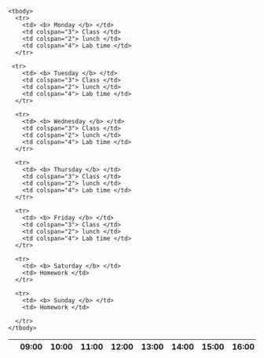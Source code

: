 <!DOCTYPE html>
<html>
<head>
  <meta charset="utf-8">
  <meta name="viewport" content="width=device-width">
  <title>JS Bin</title>
</head>
<body>
  <table> 
    <thead>
       <tr>
         <th> </th>
         <th> 09:00</th>
         <th> 10:00</th>
         <th> 11:00</th>
         <th> 12:00</th>
         <th> 13:00</th>
         <th> 14:00</th>
         <th> 15:00</th>
         <th> 16:00</th>
         <th> 17:00</th>
        <tr>
    </thead>
    
    <tbody>
      <tr>
        <td> <b> Monday </b> </td>
        <td colspan="3"> Class </td>
        <td colspan="2"> lunch </td>
        <td colspan="4"> Lab time </td>
      </tr>
      
     <tr>
        <td> <b> Tuesday </b> </td>
        <td colspan="3"> Class </td>
        <td colspan="2"> lunch </td>
        <td colspan="4"> Lab time </td>
      </tr>
      
      <tr>
        <td> <b> Wednesday </b> </td>
        <td colspan="3"> Class </td>
        <td colspan="2"> lunch </td>
        <td colspan="4"> Lab time </td>
      </tr>
      
      <tr>
        <td> <b> Thursday </b> </td>
        <td colspan="3"> Class </td>
        <td colspan="2"> lunch </td>
        <td colspan="4"> Lab time </td>
      </tr>
      
      <tr>
        <td> <b> Friday </b> </td>
        <td colspan="3"> Class </td>
        <td colspan="2"> lunch </td>
        <td colspan="4"> Lab time </td>
      </tr>
      
      <tr>
        <td> <b> Saturday </b> </td>
        <td> Homework </td>
      </tr>
      
      <tr>
        <td> <b> Sunday </b> </td>
        <td> Homework </td>
       
      </tr>
    </tbody>
        
  </table>
</body>
</html>
